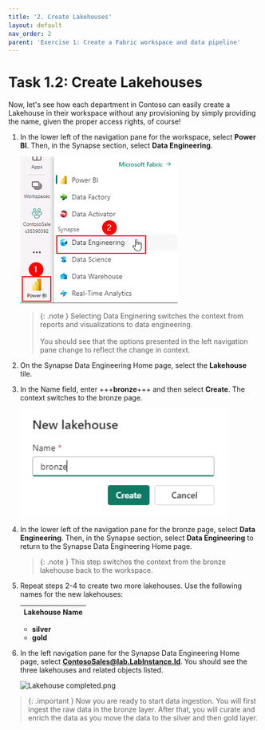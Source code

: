 ```yaml
---
title: '2. Create Lakehouses'
layout: default
nav_order: 2
parent: 'Exercise 1: Create a Fabric workspace and data pipeline'
---
```


# Task 1.2: Create Lakehouses

Now, let's see how each department in Contoso can easily create a Lakehouse in their workspace without any provisioning by simply providing the name, given the proper access rights, of course!

1.	In the lower left of the navigation pane for the workspace, select **Power BI**. Then, in the Synapse section, select **Data Engineering**. 

    ![DE.](../media/instructions240153/task-1.3.1.png)

    >{: .note }
    >Selecting Data Enginering switches the context from reports and visualizations to data engineering. </br></br>You should see that the options presented in the left navigation pane change to reflect the change in context.

1.	On the Synapse Data Engineering Home page, select the **Lakehouse** tile.

    <!-- !IMAGE[Lakehouse.jpg](instructions254907/Lakehouse.jpg) 

    <!-- >[!alert]Creating the Lakehouse will automatically upgrade the workspace to a free Microsoft Fabric trial. Review the message and then select **OK** to continue.

    !IMAGE[upgradetrial.jpg](instructions254096/upgradetrial.jpg) -->

1. In the Name field, enter +++**bronze**+++ and then select **Create**. The context switches to the bronze page.

    ![bronzelakehouse.jpg](../media/instructions254096/bronzelakehouse.jpg)

1. In the lower left of the navigation pane for the bronze page, select **Data Engineering**. Then, in the Synapse section, select **Data Engineering** to return to the Synapse Data Engineering Home page. 

   >{: .note }
   >This step switches the context from the bronze lakehouse back to the workspace.

1. Repeat steps 2-4 to create two more lakehouses. Use the following names for the new lakehouses:

    | Lakehouse Name |
    |:---------|
    - **silver**
    - **gold**   

1. In the left navigation pane for the Synapse Data Engineering Home page, select **ContosoSales@lab.LabInstance.Id**. You should see the three lakehouses and related objects listed.

    ![Lakehouse completed.png](instructions268353/Lakehouse_completed.png)

>{: .important }
>Now you are ready to start data ingestion. You will first ingest the raw data in the bronze layer. After that, you will curate and enrich the data as you move the data to the silver and then gold layer.

